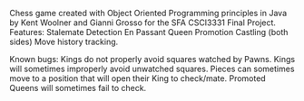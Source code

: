 Chess game created with Object Oriented Programming principles in Java by Kent Woolner and Gianni Grosso for the SFA CSCI3331 Final Project.
Features:
Stalemate Detection
En Passant
Queen Promotion
Castling (both sides)
Move history tracking.


Known bugs:
Kings do not properly avoid squares watched by Pawns.
Kings will sometimes improperly avoid unwatched squares.
Pieces can sometimes move to a position that will open their King to check/mate.
Promoted Queens will sometimes fail to check.
